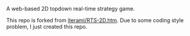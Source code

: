 A web-based 2D topdown real-time strategy game.

This repo is forked from [iterami/RTS-2D.htm](https://github.com/iterami/RTS-2D.htm). Due to some coding style problem, I just created this repo.
